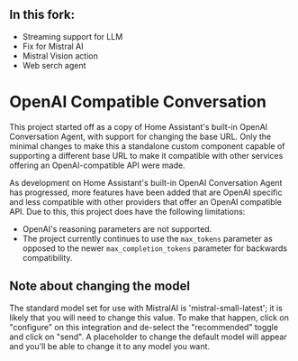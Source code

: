 ## In this fork:
* Streaming support for LLM
* Fix for Mistral AI
* Mistral Vision action
* Web serch agent

# OpenAI Compatible Conversation
This project started off as a copy of Home Assistant's built-in OpenAI Conversation Agent, with support for changing the base URL. Only the minimal changes to make this a standalone custom component capable of supporting a different base URL to make it compatible with other services offering an OpenAI-compatible API were  made.

As development on Home Assistant's built-in OpenAI Conversation Agent has progressed, more features have been added that are OpenAI specific and less compatible with other providers that offer an OpenAI compatible API. Due to this, this project does have the following limitations:

* OpenAI's reasoning parameters are not supported.
* The project currently continues to use the `max_tokens` parameter as opposed to the newer `max_completion_tokens` parameter for backwards compatibility.

## Note about changing the model

The standard model set for use with MistralAI is 'mistral-small-latest'; it is likely that you will need to change this value. To make that happen, click on "configure" on this integration and de-select the "recommended" toggle and click on "send". A placeholder to change the default model will appear and you'll be able to change it to any model you want.

